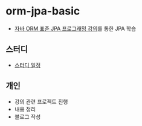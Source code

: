 # orm-jpa-basic

- [자바 ORM 표준 JPA 프로그래밍 강의](https://www.inflearn.com/course/ORM-JPA-Basic#curriculum)를 통한 JPA 학습

## 스터디

- [스터디 일정](https://github.com/team-zunior/orm-jpa-basic)

## 개인

- 강의 관련 프로젝트 진행
- 내용 정리
- 블로그 작성

